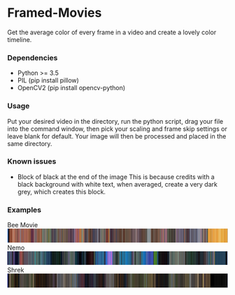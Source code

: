 # Framed-Movies
Get the average color of every frame in a video and create a lovely color timeline.

### Dependencies
* Python >= 3.5
* PIL (pip install pillow)
* OpenCV2 (pip install opencv-python)

### Usage
Put your desired video in the directory, run the python script, drag your file into the command window, then pick your scaling and frame skip settings or leave blank for default.
Your image will then be processed and placed in the same directory.

### Known issues
* Block of black at the end of the image
This is because credits with a black background with white text, when averaged, create a very dark grey, which creates this block.

### Examples
Bee Movie![Bee Movie](https://github.com/Harrison-Mitchell/Framed-Movies/blob/master/Bee%20Movie.png "Bee Movie")
Nemo![Nemo](https://github.com/Harrison-Mitchell/Framed-Movies/blob/master/Nemo.png "Nemo")
Shrek![Shrek](https://github.com/Harrison-Mitchell/Framed-Movies/blob/master/Shrek.png "Shrek")

